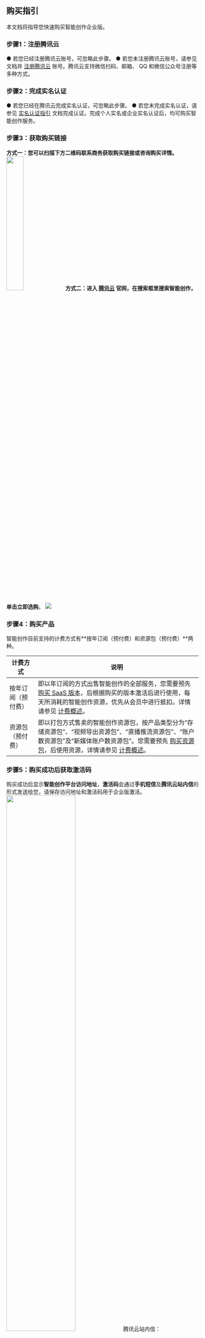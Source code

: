 ## **购买指引**

本文档将指导您快速购买智能创作企业版。

### **步骤1：注册腾讯云**

● 若您已经注册腾讯云账号，可忽略此步骤。
● 若您未注册腾讯云账号，请参见文档并 [注册腾讯云](https://cloud.tencent.com/document/product/378/17985) 账号。腾讯云支持微信扫码、邮箱、	QQ 和微信公众号注册等多种方式。

### **步骤2：完成实名认证**

● 若您已经在腾讯云完成实名认证，可忽略此步骤。
● 若您未完成实名认证，请参见 [实名认证指引](https://cloud.tencent.com/document/product/378/3629) 文档完成认证。完成个人实名或企业实名认证后，均可购买智能创作服务。

### **步骤3：获取购买链接**

[](id:fs1)**方式一：**您可以扫描下方二维码联系商务获取购买链接或咨询购买详情。
<img src="https://qcloudimg.tencent-cloud.cn/raw/8a1b46b27b20534c5242ea9b9145c7ad.png" width="30%">
**方式二：**进入 [腾讯云](https://cloud.tencent.com/?fromSource=gwzcw.2212127.2212127.2212127&utm_medium=cpd&utm_id=gwzcw.2212127.2212127.2212127) 官网，在搜索框里搜索**智能创作**，单击**立即选购**。
![](https://qcloudimg.tencent-cloud.cn/raw/32bfa0f85226684d01e304f31b654e20.png)

### **步骤4：购买产品**

智能创作目前支持的计费方式有**按年订阅（预付费）和资源包（预付费）**两种。

| 计费方式           | 说明                                                         |
| ------------------ | ------------------------------------------------------------ |
| 按年订阅（预付费） | 即以年订阅的方式出售智能创作的全部服务，您需要预先 [购买 SaaS 版本](https://buy.cloud.tencent.com/cme)，后根据购买的版本激活后进行使用，每天所消耗的智能创作资源，优先从会员中进行抵扣。详情请参见 [计费概述](https://cloud.tencent.com/document/product/1156/64100)。 |
| 资源包（预付费）   | 即以打包方式售卖的智能创作资源包，按产品类型分为“存储资源包”、“视频导出资源包”、“直播推流资源包”、“账户数资源包”及“新媒体账户数资源包”。您需要预先  [购买资源包](https://buy.cloud.tencent.com/cme)，后使用资源，详情请参见 [计费概述](https://cloud.tencent.com/document/product/1156/64100)。 |


### **步骤5：购买成功后获取激活码**

购买成功后显示**智能创作平台访问地址**，**激活码**会通过**手机短信**及**腾讯云站内信**的形式发送给您，请保存访问地址和激活码用于企业版激活。
<img src="https://qcloudimg.tencent-cloud.cn/raw/b7feceedc896ef80babc59efc4a5b9c1.png" width=60%>
腾讯云站内信：
<img src="https://qcloudimg.tencent-cloud.cn/raw/fd6b1ebac10deeafa8f087c50c5f8c9f.jpg" width=80%>
> ? 详细的企业版激活指引，请参见 [企业版激活](https://cloud.tencent.com/document/product/1156/83467)。

如果您想使用 API 服务，请参考 <a href=#fs1>方式一</a> 扫码咨询商务了解接入方式。

## **总结**

学习本教程后，您已经初步了解了如何购买智能创作企业版。
